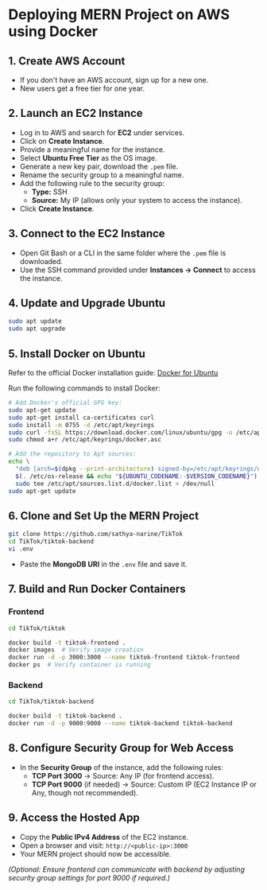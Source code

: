 # Deploying MERN Project on AWS using Docker

## 1. Create AWS Account
- If you don't have an AWS account, sign up for a new one.
- New users get a free tier for one year.

## 2. Launch an EC2 Instance
- Log in to AWS and search for **EC2** under services.
- Click on **Create Instance**.
- Provide a meaningful name for the instance.
- Select **Ubuntu Free Tier** as the OS image.
- Generate a new key pair, download the `.pem` file.
- Rename the security group to a meaningful name.
- Add the following rule to the security group:
  - **Type:** SSH
  - **Source:** My IP (allows only your system to access the instance).
- Click **Create Instance**.

## 3. Connect to the EC2 Instance
- Open Git Bash or a CLI in the same folder where the `.pem` file is downloaded.
- Use the SSH command provided under **Instances → Connect** to access the instance.

## 4. Update and Upgrade Ubuntu
```bash
sudo apt update
sudo apt upgrade
```

## 5. Install Docker on Ubuntu
Refer to the official Docker installation guide: [Docker for Ubuntu](https://docs.docker.com/engine/install/ubuntu/)

Run the following commands to install Docker:
```bash
# Add Docker's official GPG key:
sudo apt-get update
sudo apt-get install ca-certificates curl
sudo install -m 0755 -d /etc/apt/keyrings
sudo curl -fsSL https://download.docker.com/linux/ubuntu/gpg -o /etc/apt/keyrings/docker.asc
sudo chmod a+r /etc/apt/keyrings/docker.asc

# Add the repository to Apt sources:
echo \  
  "deb [arch=$(dpkg --print-architecture) signed-by=/etc/apt/keyrings/docker.asc] https://download.docker.com/linux/ubuntu \  
  $(. /etc/os-release && echo "${UBUNTU_CODENAME:-$VERSION_CODENAME}") stable" | \  
  sudo tee /etc/apt/sources.list.d/docker.list > /dev/null
sudo apt-get update
```

## 6. Clone and Set Up the MERN Project
```bash
git clone https://github.com/sathya-narine/TikTok
cd TikTok/tiktok-backend
vi .env
```
- Paste the **MongoDB URI** in the `.env` file and save it.

## 7. Build and Run Docker Containers
### Frontend
```bash
cd TikTok/tiktok

docker build -t tiktok-frontend .
docker images  # Verify image creation
docker run -d -p 3000:3000 --name tiktok-frontend tiktok-frontend
docker ps  # Verify container is running
```
### Backend
```bash
cd TikTok/tiktok-backend

docker build -t tiktok-backend .
docker run -d -p 9000:9000 --name tiktok-backend tiktok-backend
```

## 8. Configure Security Group for Web Access
- In the **Security Group** of the instance, add the following rules:
  - **TCP Port 3000** → Source: Any IP (for frontend access).
  - **TCP Port 9000** (if needed) → Source: Custom IP (EC2 Instance IP or Any, though not recommended).

## 9. Access the Hosted App
- Copy the **Public IPv4 Address** of the EC2 instance.
- Open a browser and visit: `http://<public-ip>:3000`
- Your MERN project should now be accessible.

*(Optional: Ensure frontend can communicate with backend by adjusting security group settings for port 9000 if required.)*
